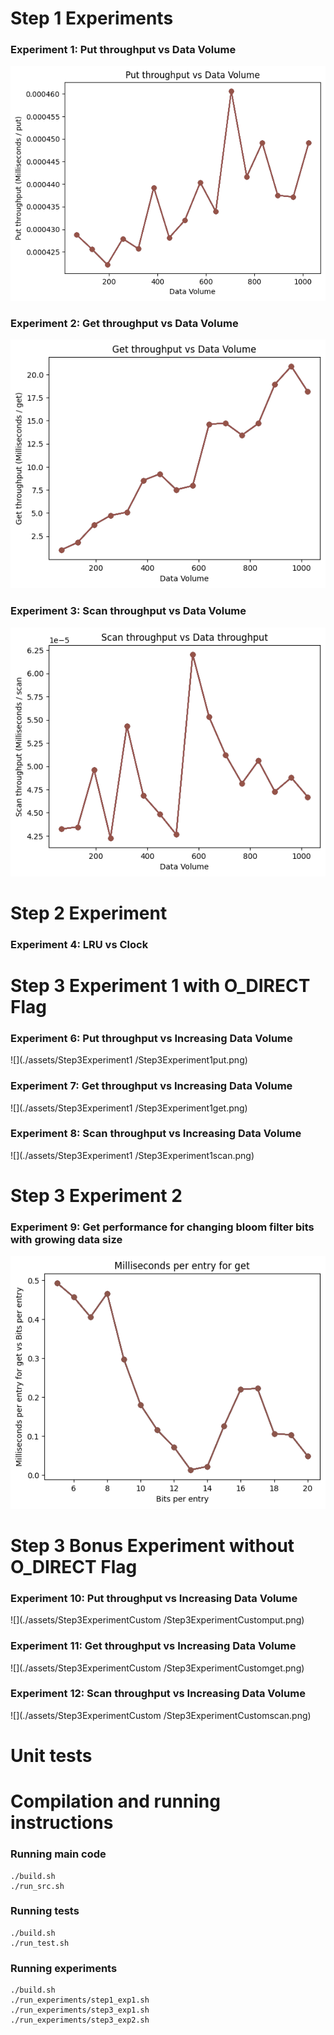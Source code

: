 <!-- Experiments  -->

# Step 1 Experiments

### Experiment 1: Put throughput vs Data Volume
![](./assets/Step1Experiments/Step1experiment1put.png)

### Experiment 2: Get throughput vs Data Volume
![](./assets/Step1Experiments/Step1experiment1get.png)

### Experiment 3: Scan throughput vs Data Volume
![](./assets/Step1Experiments/Step1experiment1scan.png)

# Step 2 Experiment

### Experiment 4: LRU vs Clock

# Step 3 Experiment 1 with O_DIRECT Flag

### Experiment 6: Put throughput vs Increasing Data Volume
![](./assets/Step3Experiment1 /Step3Experiment1put.png)

### Experiment 7: Get throughput vs Increasing Data Volume 
![](./assets/Step3Experiment1 /Step3Experiment1get.png)

### Experiment 8: Scan throughput vs Increasing Data Volume
![](./assets/Step3Experiment1 /Step3Experiment1scan.png)

# Step 3 Experiment 2 

### Experiment 9: Get performance for changing bloom filter bits with growing data size
![](./assets/Step3Experiment2/Step3Experiment.png)


# Step 3 Bonus Experiment without O_DIRECT Flag

### Experiment 10: Put throughput vs Increasing Data Volume
![](./assets/Step3ExperimentCustom /Step3ExperimentCustomput.png)

### Experiment 11: Get throughput vs Increasing Data Volume 
![](./assets/Step3ExperimentCustom /Step3ExperimentCustomget.png)

### Experiment 12: Scan throughput vs Increasing Data Volume
![](./assets/Step3ExperimentCustom /Step3ExperimentCustomscan.png)


<!-- Testing -->

# Unit tests

<!-- Compilation & running instructions -->

# Compilation and running instructions 

### Running main code
```
./build.sh
./run_src.sh
```

### Running tests
```
./build.sh
./run_test.sh
```

### Running experiments
```
./build.sh
./run_experiments/step1_exp1.sh
./run_experiments/step3_exp1.sh
./run_experiments/step3_exp2.sh
```